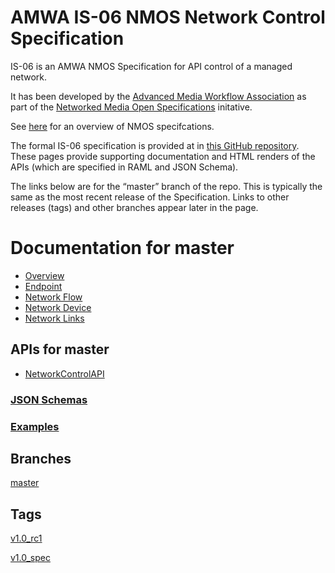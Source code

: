 # AMWA IS-06 NMOS Network Control Specification

IS-06 is an AMWA NMOS Specification for API control of a managed network.

It has been developed by the [Advanced Media Workflow Association](https://www.amwa.tv) as part of the [Networked Media Open Specifications](https://www.nmos.tv) initative.

See [here](https://amwa-tv.github.io/nmos) for an overview of NMOS specifcations.

The formal IS-06 specification is provided at in [this GitHub repository](https://github.com/AMWA-TV/nmos-network-control). These pages provide supporting documentation and HTML renders of the APIs (which are specified in RAML and JSON Schema).

The links below are for the “master” branch of the repo. This is typically the same as the most recent release of the Specification. Links to other releases (tags) and other branches appear later in the page.

# Documentation for master

 - [Overview](branches/master/docs/1.0._Overview.md)
 - [Endpoint](branches/master/docs/2.0._Endpoint.md)
 - [Network Flow](branches/master/docs/3.0._Network_Flow.md)
 - [Network Device](branches/master/docs/4.0._Network_Device.md)
 - [Network Links](branches/master/docs/5.0._Network_Links.md)

## APIs for master
 - [NetworkControlAPI](branches/master/html-APIs/NetworkControlAPI.html)

### [JSON Schemas](branches/master/html-APIs/schemas/)

### [Examples](branches/master/examples/)

## Branches

[master](branches/master/)

## Tags

[v1.0_rc1](tags/v1.0_rc1/)

[v1.0_spec](tags/v1.0_spec/)


